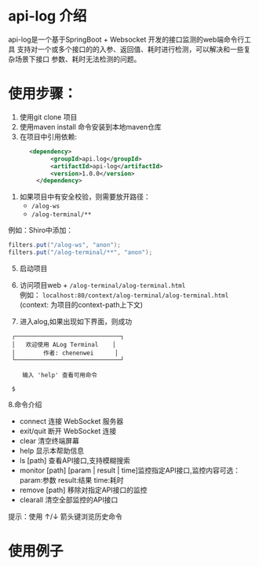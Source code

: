 # api-log 介绍

api-log是一个基于SpringBoot + Websocket 开发的接口监测的web端命令行工具
支持对一个或多个接口的的入参、返回值、耗时进行检测，可以解决和一些复杂场景下接口
参数、耗时无法检测的问题。

# 使用步骤：

1. 使用git clone 项目
2. 使用maven install 命令安装到本地maven仓库
3. 在项目中引用依赖:

```xml
      <dependency>
            <groupId>api.log</groupId>
            <artifactId>api-log</artifactId>
            <version>1.0.0</version>
        </dependency>
```

   1. 如果项目中有安全校验，则需要放开路径：
       - `/alog-ws`
       - `/alog-terminal/**`
      
      
   例如：Shiro中添加：
      
   ```java
   filters.put("/alog-ws", "anon");
   filters.put("/alog-terminal/**", "anon");
   ```
    


5. 启动项目


6. 访问项目web + `/alog-terminal/alog-terminal.html`  
   例如： `localhost:80/context/alog-terminal/alog-terminal.html` (context: 为项目的context-path上下文)


7. 进入alog,如果出现如下界面，则成功

```
 ┌──────────────────────────────┐
 │   欢迎使用 ALog Terminal    │
 │        作者: chenenwei      │
 └──────────────────────────────┘

    输入 'help' 查看可用命令
 
 $

```

8.命令介绍
- connect 连接 WebSocket 服务器
- exit/quit 断开 WebSocket 连接
- clear 清空终端屏幕
- help 显示本帮助信息
- ls [path] 查看API接口,支持模糊搜索
- monitor [path] [param | result | time]监控指定API接口,监控内容可选：param:参数 result:结果 time:耗时
- remove [path] 移除对指定API接口的监控
- clearall 清空全部监控的API接口

提示：使用 ↑/↓ 箭头键浏览历史命令

# 使用例子


